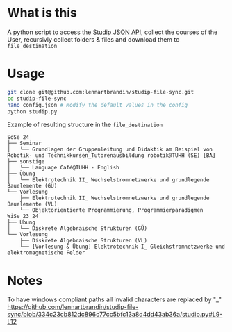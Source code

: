 # What is this
A python script to access the [Studip JSON API](https://docs.gitlab.studip.de/entwicklung/docs/jsonapi/), collect the courses of the User, recursivly collect folders & files and download them to `file_destination`

# Usage
```bash
git clone git@github.com:lennartbrandin/studip-file-sync.git
cd studip-file-sync
nano config.json # Modify the default values in the config
python studip.py
```
Example of resulting structure in the `file_destination`
```
SoSe 24
├── Seminar
│   └── Grundlagen der Gruppenleitung und Didaktik am Beispiel von Robotik- und Technikkursen_Tutorenausbildung robotik@TUHH (SE) [BA]
├── sonstige
│   └── Language Café@TUHH - English
├── Übung
│   └── Elektrotechnik II_ Wechselstromnetzwerke und grundlegende Bauelemente (GÜ)
└── Vorlesung
    ├── Elektrotechnik II_ Wechselstromnetzwerke und grundlegende Bauelemente (VL)
    └── Objektorientierte Programmierung, Programmierparadigmen
WiSe 23_24
├── Übung
│   └── Diskrete Algebraische Strukturen (GÜ)
└── Vorlesung
    ├── Diskrete Algebraische Strukturen (VL)
    └── [Vorlesung & Übung] Elektrotechnik I_ Gleichstromnetzwerke und elektromagnetische Felder
```

# Notes
To have windows compliant paths all invalid characters are replaced by "_"
https://github.com/lennartbrandin/studip-file-sync/blob/334c23cb812dc896c77cc5bfc13a8d4dd43ab36a/studip.py#L9-L12
